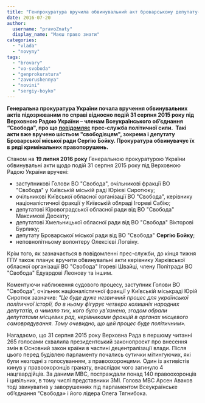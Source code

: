 ```yaml
---
title: "Генпрокуратура вручила обвинувальний акт броварському депутату-свободівцю"
date: 2016-07-20
author: 
  username: "pravoZnaty"
  display_name: "Маєш право знати"
categories: 
  - "vlada"
  - "novyny"
tags: 
  - "brovary"
  - "vo-svoboda"
  - "genprokuratura"
  - "zavorushennya"
  - "novini"
  - "sergiy-boyko"
---
```


**Генеральна прокуратура України почала вручення обвинувальних актів підозрюваним по справі відносно подій 31 серпня 2015 року під Верховною Радою України – членам Всеукраїнського об’єднання “Свобода", про що [повідомляє](http://svoboda.org.ua/news/events/00109684/) прес-служба політичної сили.  Такі акти вже вручено шістьом "свободівцям", зокрема і депутату Броварської міської ради Сергію Бойку. Прокуратура обвинувачує їх в ряді кримінальних правопорушень.**

Станом на **19 липня 2016 року** Генеральною прокуратурою України  обвинувальні акти щодо подій 31 серпня 2015 року під Верховною Радою України вручені:

- заступникові Голови ВО "Свобода", очільникові фракції ВО "Свобода" у Київській міській раді Юрієві Сиротюку;
- очільникові Київської обласної організації ВО "Свобода", керівнику націоналістичної фракції у Київській облраді Ігореві Сабію;
- депутатові Кіровоградської обласної ради від ВО "Свобода" Максимові Дескату;
- депутатові Хмельницької обласної ради від ВО "Свобода" Вікторові Бурлику;
- депутату Броварської міської ради від ВО "Свобода" **Сергію Бойку**;
- неповнолітньому волонтеру Олексієві Логвіну.

Крім того, як зазначається в повідомленні прес-служби, до кінця тижня ГПУ також планує вручити обвинувальні акти керівнику Харківської обласної організації ВО "Свобода" Ігореві Швайці, члену Політради ВО "Свобода" Едуардові Леонову та іншим.

Коментуючи наближення судового процесу, заступник Голови ВО "Свобода", очільник націоналістичної фракції у Київській міськраді Юрій Сиротюк зазначив: _"Це буде дуже незвичний процес для української політичної історії, бо в ньому фігурує четверо колишніх народних депутатів, а чимало тих, кого було ув'язнено, згодом обрали депутатами місцевих рад, керівниками фракцій в органах місцевого самоврядування. Тому очевидно, що цей процес буде політичним»._

Нагадаємо, що 31 серпня 2015 року Верховна Рада в першому читанні 265 голосами схвалила президентський законопроект про внесення змін в Основний закон країни в частині децентралізації влади. Після цього перед будівлею парламенту почались сутички мітингуючих, які були незгодні з голосуванням, з правоохоронцями. Один із активістів кинув у правоохоронців гранату, внаслідок чого загинуло 4 нацгвардійців. За даними МВС, постраждали понад 140 правоохоронців і цивільних, в тому числі представники ЗМІ. Голова МВС Арсен Аваков тоді звинуватив у заворушеннях під парламентом Всеукраїнське об’єднання “Свобода» і його лідера Олега Тягнибока.
